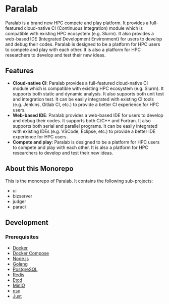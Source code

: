 # Paralab

Paralab is a brand new HPC compete and play platform. It provides a full-featured cloud-native CI (Continuous Integration) module which is compatible with existing HPC ecosystem (e.g. Slurm). It also provides a web-based IDE (Integrated Development Environment) for users to develop and debug their codes. Paralab is designed to be a platform for HPC users to compete and play with each other. It is also a platform for HPC researchers to develop and test their new ideas.

## Features

- **Cloud-native CI**: Paralab provides a full-featured cloud-native CI module which is compatible with existing HPC ecosystem (e.g. Slurm). It supports both static and dynamic analysis. It also supports both unit test and integration test. It can be easily integrated with existing CI tools (e.g. Jenkins, Gitlab CI, etc.) to provide a better CI experience for HPC users.
- **Web-based IDE**: Paralab provides a web-based IDE for users to develop and debug their codes. It supports both C/C++ and Fortran. It also supports both serial and parallel programs. It can be easily integrated with existing IDEs (e.g. VSCode, Eclipse, etc.) to provide a better IDE experience for HPC users.
- **Compete and play**: Paralab is designed to be a platform for HPC users to compete and play with each other. It is also a platform for HPC researchers to develop and test their new ideas.

## About this Monorepo

This is the monorepo of Paralab. It contains the following sub-projects:

- ui
- bizserver
- judger
- paraci

## Development

### Prerequisites

- [Docker](https://docs.docker.com/get-docker/)
- [Docker Compose](https://docs.docker.com/compose/install/)
- [Node.js](https://nodejs.org/en/download/)
- [Golang](https://golang.org/doc/install)
- [PostgreSQL](https://www.postgresql.org/download/)
- [Redis](https://redis.io/download)
- [Etcd](https://etcd.io)
- [MinIO](https://min.io/download)
- [nsq](https://nsq.io/deployment/installing.html)
- [Just](https://just.systems)
